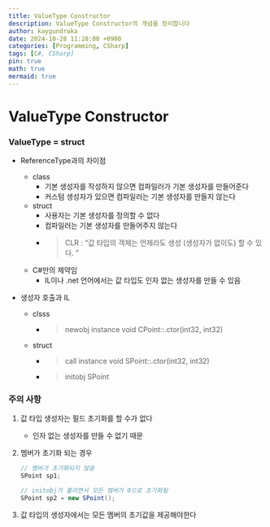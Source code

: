 ```yaml
---
title: ValueType Constructor
description: ValueType Constructor의 개념을 정리합니다
author: kaygundraka
date: 2024-10-28 11:28:00 +0900
categories: [Programming, CSharp]
tags: [C#, CSharp]
pin: true
math: true
mermaid: true
---
```


# ValueType Constructor

### ValueType = struct

- ReferenceType과의 차이점
    - class
        - 기본 생성자를 작성하지 않으면 컴파일러가 기본 생성자를 만들어준다
        - 커스텀 생성자가 있으면 컴파일러는 기본 생성자를 만들지 않는다
    - struct
        - 사용자는 기본 생성자를 정의할 수 없다
        - 컴파일러는 기본 생성자를 만들어주지 않는다
        - > CLR : “값 타입의 객체는 언제라도 생성 (생성자가 없이도) 할 수 있다. ”
    - C#만의 제약임
        - IL이나 .net 언어에서는 값 타입도 인자 없는 생성자를 만들 수 있음

- 생성자 호출과 IL
    - clsss
        - > newobj instance void CPoint::.ctor(int32, int32)
    - struct
        - > call instance void SPoint::.ctor(int32, int32)
        - > initobj SPoint

### 주의 사항

1. 값 타입 생성자는 필드 초기화를 할 수가 없다
    - 인자 없는 생성자를 만들 수 없기 때문
2. 멤버가 초기화 되는 경우
    
    ```csharp
    // 멤버가 초기화되지 않음
    SPoint sp1;
    
    // initobj가 불리면서 모든 멤버가 0으로 초기화됨
    SPoint sp2 = new SPoint();
    ```
    
3. 값 타입의 생성자에서는 모든 멤버의 초기값을 제공해야한다